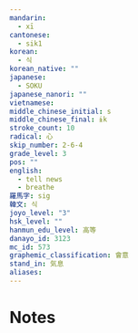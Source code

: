 ```yaml
---
mandarin:
  - xī
cantonese:
  - sik1
korean:
  - 식
korean_native: ""
japanese:
  - SOKU
japanese_nanori: ""
vietnamese:
middle_chinese_initial: s
middle_chinese_final: ɨk
stroke_count: 10
radical: 心
skip_number: 2-6-4
grade_level: 3
pos: ""
english:
  - tell news
  - breathe
羅馬字: sig
韓文: 식
joyo_level: "3"
hsk_level: ""
hanmun_edu_level: 高等
danayo_id: 3123
mc_id: 573
graphemic_classification: 會意
stand_in: 気息
aliases:
---
```


# Notes
